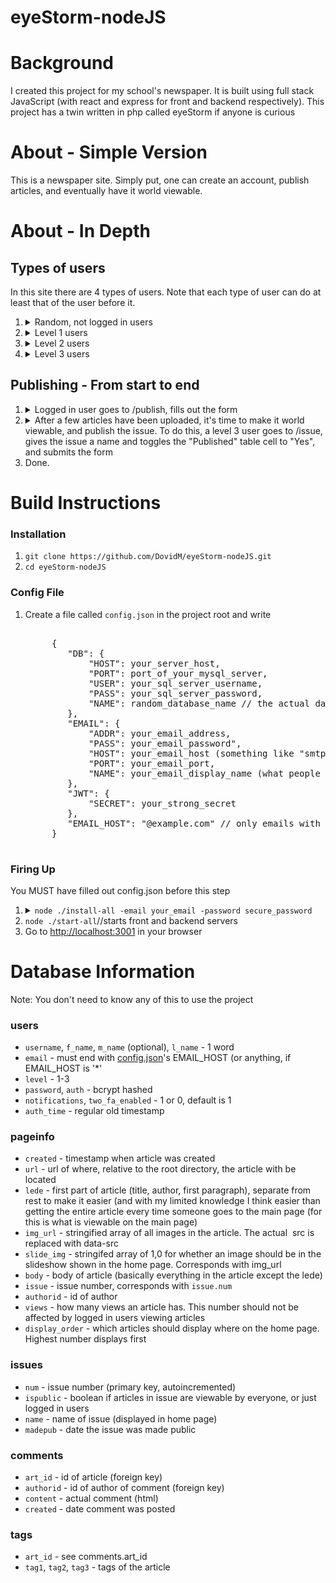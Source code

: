 # eyeStorm-nodeJS

<h1>Background</h1>
<p>I created this project for my school's newspaper. It is built using full stack JavaScript (with react and express for front and backend respectively). This project has a twin written in php called eyeStorm if anyone is curious</p>

<h1>About - Simple Version</h1>
<p>This is a newspaper site. Simply put, one can create an account, publish articles, and eventually have it world viewable.</p>

<h1>About - In Depth</h1>

<h2>Types of users</h2>
<p>In this site there are 4 types of users. Note that each type of user can do at least that of the user before it.
<ol>
    <li>
      <details>
        <summary>Random, not logged in users</summary>
        <ul>
          <li>Can view all articles in world viewable issues</li>
          <li>Can see basic info about all users (name, articles created, views)</li>
          <li>Can view individual users' profiles</li>
        </ul>
    </li>
    <li>
      <details>
        <summary>Level 1 users</summary>
          <ul>
              <li>Can create articles</li>
              <li>View all articles whether world-viewable or not</li>
              <li>Delete their own articles</li>
              <li>Edit their own articles <u>until it becomes world-viewable</u></li>
              <li>Delete their own account</li>
              <li>Manage notification settings</li>
              <li>Toggle two factor authentication</li>
              <li>Change their password</li>
          </ul>
        </details>
    </li>
    <li>
      <details>
        <summary>Level 2 users</summary>
          <ul>
              <li>Can delete users less than themselves</li> 
              <li>Create other users of the same level</li>
          </ul>
      </details>
    </li>
    <li>
      <details>
        <summary>Level 3 users</summary>
          <ul>
              <li>Can make issues world-viewable (more on that in a bit)</li>
              <li>Give an issue a name (until it becomes world viewable)</li>
              <li>Delete any article</li>
              <li>Change the order articles display on the home page</li>
              <li>Update an article's tags</li>
              <li>Edit any article even after it becomes world-viewable</li>
              <li>Edit the mission statement</li>
          </ul>
      </details>
    </li>
</ol>

<h2>Publishing - From start to end</h2>
<ol>
    <li>
        <details>
            <summary>Logged in user goes to /publish, fills out the form</summary>
            <p>
              An email goes out to all level 3 users who have notifications enabled that an article was created <br />
               At this point, even if the user is level 1, they can edit it <br />
               At any point from here on the creator or level 3 users can delete it</p>
        </details>
    </li>
    <li>
        <details>
            <summary>After a few articles have been uploaded, it's time to make it world viewable, and publish the issue. To do this, a level 3 user goes to /issue, gives the issue a name and toggles the "Published" table cell to "Yes", and submits the form</summary>
            <p>At this point, only level 3 users can edit the article, although the both the owner and level 3s can still delete articles <br />The issue name is now permanent, and the issue cannot be set to private again</p>
        </details>
    </li>
    <li>Done.</li>
</ol>


<h1>Build Instructions</h1>

<h3>Installation</h3>
<ol>
    <li><code>git clone https://github.com/DovidM/eyeStorm-nodeJS.git</code></li>
    <li><code>cd eyeStorm-nodeJS</code></li>
</ol>


<h3 id="configFile">Config File</h3>

<ol>
    <li>Create a file called <code>config.json</code> in the project root and write
    <pre> 
     {
        "DB": {
            "HOST": your_server_host,
            "PORT": port_of_your_mysql_server,
            "USER": your_sql_server_username,
            "PASS": your_sql_server_password,
            "NAME": random_database_name // the actual database will be created in the next step
        },
        "EMAIL": {
            "ADDR": your_email_address,
            "PASS": your_email_password",
            "HOST": your_email_host (something like "smtp.gmail.com"),
            "PORT": your_email_port,
            "NAME": your_email_display_name (what people might see in addition to your email address, usually in angle brackets)
        },
        "JWT": {
            "SECRET": your_strong_secret
        },
        "EMAIL_HOST": "@example.com" // only emails with that host will be allowed to create account. Put "*" to allow all emails
     }
    </pre>
    </li>
</ol>

<h3>Firing Up</h3>

<p>You MUST have filled out config.json before this step</p>

<ol>
    <li>
      <details>
        <summary>
          <code>node ./install-all -email your_email -password secure_password</code>
        </summary>
        <ul>
          <li>Installs nodejs modules needed for backend and frontend</li>
          <li>Uploads database schema to the database named in config.json</li>
          <li>Creates an account with the username "admin" with the email and password passed in</li>
        </ul>
    </li>
    <li><code>node ./start-all</code>//starts front and backend servers</li>
    <li>Go to <a href="http://localhost:3001">http://localhost:3001</a> in your browser</li>
</ol>


<h1>Database Information</h1>

<p>Note: You don't need to know any of this to use the project</p>

<h3 id="dbUsersInfo">users</h3>
<ul>
    <li><code>username</code>, <code>f_name</code>, <code>m_name</code> (optional), <code>l_name</code> - 1 word</li>
    <li><code>email</code> - must end with <a href="#configFile">config.json</a>'s EMAIL_HOST (or anything, if EMAIL_HOST is '*'</li>
    <li><code>level</code> - 1-3</li>
    <li><code>password</code>, <code>auth</code> - bcrypt hashed</li>
    <li><code>notifications</code>, <code>two_fa_enabled</code> - 1 or 0, default is 1</li>
    <li><code>auth_time</code> - regular old timestamp</li>
</ul>

<h3>pageinfo</h3>
<ul>
    <li><code>created</code> - timestamp when article was created</li>
    <li><code>url</code> - url of where, relative to the root directory, the article with be located</li>
    <li><code>lede</code> - first part of article (title, author, first paragraph), separate from rest to make it easier (and with my limited knowledge I think easier than getting the entire article every time someone goes to the main page (for this is what is viewable on the main page)</li>
    <li><code>img_url</code> - stringified array of all images in the article. The actual <img> src is replaced with data-src</li>
    <li><code>slide_img</code> - stringifed array of 1,0 for whether an image should be in the slideshow shown in the home page. Corresponds with img_url</li>
    <li><code>body</code> - body of article (basically everything in the article except the lede)</li>
    <li><code>issue</code> - issue number, corresponds with <code>issue.num</code></li>
    <li><code>authorid</code> - id of author</li>
    <li><code>views</code> - how many views an article has. This number should not be affected by logged in users viewing articles</li>
    <li><code>display_order</code> - which articles should display where on the home page. Highest number displays first</li>
</ul>

<h3>issues</h3>
<ul>
    <li><code>num</code> - issue number (primary key, autoincremented)</li>
    <li><code>ispublic</code> - boolean if articles in issue are viewable by everyone, or just logged in users</li>
    <li><code>name</code> - name of issue (displayed in home page)</li>
    <li><code>madepub</code> - date the issue was made public</li>
</ul>

<h3>comments</h3>
<ul>
    <li><code>art_id</code> - id of article (foreign key)</li>
    <li><code>authorid</code> - id of author of comment (foreign key)</li>
    <li><code>content</code> - actual comment (html)</li>
    <li><code>created</code> - date comment was posted</li>
</ul>

<h3>tags</h3>
<ul>
    <li><code>art_id</code> - see comments.art_id</li>
    <li><code>tag1</code>, <code>tag2</code>, <code>tag3</code> - tags of the article</li>

</ul>
